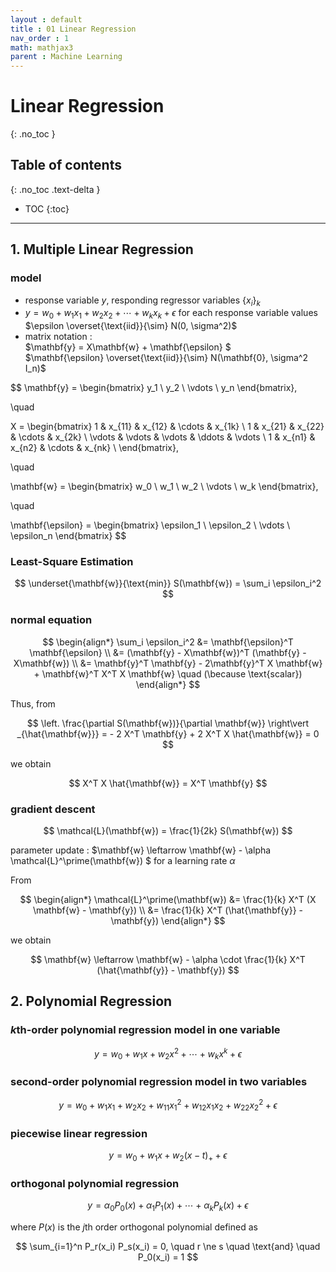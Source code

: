 ```yaml
---
layout : default
title : 01 Linear Regression
nav_order : 1
math: mathjax3
parent : Machine Learning
---
```


# Linear Regression
{: .no_toc }

## Table of contents
{: .no_toc .text-delta }

- TOC
{:toc}

---

## 1. Multiple Linear Regression

### model

- response variable $y$, responding regressor variables $\lbrace x_i \rbrace _k$
- $y = w_0 + w_1 x_1+ w_2 x_2 + \cdots + w_k x_k + \epsilon$ for each response variable values  
$\epsilon \overset{\text{iid}}{\sim} N(0, \sigma^2)$
- matrix notation :  
$\mathbf{y} = X\mathbf{w} + \mathbf{\epsilon} $  
$\mathbf{\epsilon} \overset{\text{iid}}{\sim} N(\mathbf{0}, \sigma^2 I_n)$

$$
\mathbf{y} = 
\begin{bmatrix}
    y_1 \\
    y_2 \\
    \vdots \\
    y_n
\end{bmatrix},

\quad

X =
\begin{bmatrix}
    1 & x_{11} & x_{12} & \cdots & x_{1k} \\
    1 & x_{21} & x_{22} & \cdots & x_{2k} \\
    \vdots & \vdots & \vdots & \ddots & \vdots \\
    1 & x_{n1} & x_{n2} & \cdots & x_{nk} \\
\end{bmatrix},

\quad

\mathbf{w} = 
\begin{bmatrix}
w_0 \\
w_1 \\
w_2 \\
\vdots \\
w_k
\end{bmatrix},

\quad

\mathbf{\epsilon} = 
\begin{bmatrix}
\epsilon_1 \\
\epsilon_2 \\
\vdots \\
\epsilon_n
\end{bmatrix}
$$

### Least-Square Estimation

$$
\underset{\mathbf{w}}{\text{min}} S(\mathbf{w}) = \sum_i \epsilon_i^2
$$


### normal equation

$$ 
\begin{align*}
    \sum_i \epsilon_i^2 
    &= \mathbf{\epsilon}^T \mathbf{\epsilon} \\
    &= (\mathbf{y} - X\mathbf{w})^T (\mathbf{y} - X\mathbf{w}) \\
    &= \mathbf{y}^T \mathbf{y} - 2\mathbf{y}^T X \mathbf{w} + \mathbf{w}^T X^T X \mathbf{w} \quad (\because \text{scalar})
\end{align*}
$$

Thus, from

$$
\left. \frac{\partial S(\mathbf{w})}{\partial \mathbf{w}} \right\vert _{\hat{\mathbf{w}}} = - 2 X^T \mathbf{y} + 2 X^T X \hat{\mathbf{w}} = 0
$$

we obtain

$$
X^T X \hat{\mathbf{w}} = X^T \mathbf{y}
$$


### gradient descent

$$
\mathcal{L}(\mathbf{w}) = \frac{1}{2k} S(\mathbf{w})
$$

parameter update : $\mathbf{w} \leftarrow \mathbf{w} - \alpha \mathcal{L}^\prime(\mathbf{w}) $ for a learning rate $\alpha$

From 

$$
\begin{align*}
    \mathcal{L}^\prime(\mathbf{w}) 
    &= \frac{1}{k} X^T (X \mathbf{w} - \mathbf{y}) \\
    &= \frac{1}{k} X^T (\hat{\mathbf{y}} - \mathbf{y})
\end{align*}
$$

we obtain

$$
\mathbf{w} 
\leftarrow 
\mathbf{w} - \alpha \cdot \frac{1}{k} X^T (\hat{\mathbf{y}} - \mathbf{y})
$$


## 2. Polynomial Regression

### *k*th-order polynomial regression model in one variable

$$
y = w_0 + w_1 x + w_2 x^2 + \cdots + w_k x^k + \epsilon
$$

### second-order polynomial regression model in two variables

$$
y = w_0 + w_1 x_1 + w_2 x_2 + w_{11} x_1^2 + w_{12} x_1 x_2 + w_{22} x_2^2 + \epsilon
$$

### piecewise linear regression

$$
y = w_0 + w_1 x + w_2 (x-t)_+ + \epsilon
$$

### orthogonal polynomial regression

$$
y = \alpha_0 P_0(x) + \alpha_1 P_1(x) + \cdots + \alpha_k P_k(x) + \epsilon
$$

where $P(x)$ is the *j*th order orthogonal polynomial defined as

$$
\sum_{i=1}^n P_r(x_i)  P_s(x_i) = 0, \quad r \ne s \quad \text{and} \quad P_0(x_i) = 1
$$
